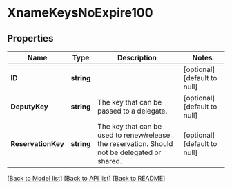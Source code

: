 # XnameKeysNoExpire100

## Properties
Name | Type | Description | Notes
------------ | ------------- | ------------- | -------------
**ID** | **string** |  | [optional] [default to null]
**DeputyKey** | **string** | The key that can be passed to a delegate. | [optional] [default to null]
**ReservationKey** | **string** | The key that can be used to renew/release the reservation. Should not be delegated or shared. | [optional] [default to null]

[[Back to Model list]](../README.md#documentation-for-models) [[Back to API list]](../README.md#documentation-for-api-endpoints) [[Back to README]](../README.md)

